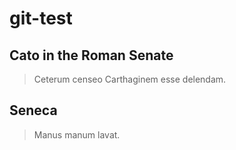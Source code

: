 # git-test

## Cato in the Roman Senate

> Ceterum censeo Carthaginem esse delendam.

## Seneca

> Manus manum lavat.
